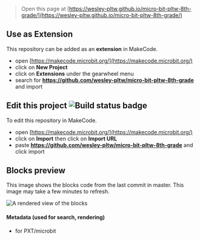 
> Open this page at [https://wesley-pltw.github.io/micro-bit-pltw-8th-grade/](https://wesley-pltw.github.io/micro-bit-pltw-8th-grade/)

## Use as Extension

This repository can be added as an **extension** in MakeCode.

* open [https://makecode.microbit.org/](https://makecode.microbit.org/)
* click on **New Project**
* click on **Extensions** under the gearwheel menu
* search for **https://github.com/wesley-pltw/micro-bit-pltw-8th-grade** and import

## Edit this project ![Build status badge](https://github.com/wesley-pltw/micro-bit-pltw-8th-grade/workflows/MakeCode/badge.svg)

To edit this repository in MakeCode.

* open [https://makecode.microbit.org/](https://makecode.microbit.org/)
* click on **Import** then click on **Import URL**
* paste **https://github.com/wesley-pltw/micro-bit-pltw-8th-grade** and click import

## Blocks preview

This image shows the blocks code from the last commit in master.
This image may take a few minutes to refresh.

![A rendered view of the blocks](https://github.com/wesley-pltw/micro-bit-pltw-8th-grade/raw/master/.github/makecode/blocks.png)

#### Metadata (used for search, rendering)

* for PXT/microbit
<script src="https://makecode.com/gh-pages-embed.js"></script><script>makeCodeRender("{{ site.makecode.home_url }}", "{{ site.github.owner_name }}/{{ site.github.repository_name }}");</script>
